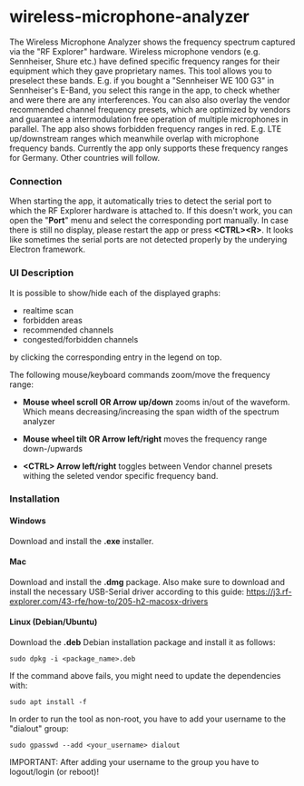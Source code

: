 # wireless-microphone-analyzer
The Wireless Microphone Analyzer shows the frequency spectrum captured via the "RF Explorer" hardware. Wireless microphone vendors (e.g. Sennheiser, Shure etc.) have defined specific frequency ranges for their equipment which they gave proprietary names. This tool allows you to preselect these bands. E.g. if you bought a "Sennheiser WE 100 G3" in Sennheiser's E-Band, you select this range in the app, to check whether and were there are any interferences. You can also also overlay the vendor recommended channel frequency presets, which are optimized by vendors and guarantee a intermodulation free operation of multiple microphones in parallel. The app also shows forbidden frequency ranges in red. E.g. LTE up/downstream ranges which meanwhile overlap with microphone frequency bands. Currently the app only supports these frequency ranges for Germany. Other countries will follow.

### Connection
When starting the app, it automatically tries to detect the serial port to which the RF Explorer hardware is attached to. If this doesn't work, you can open the "**Port**" menu and select the corresponding port manually. In case there is still no display, please restart the app or press **\<CTRL>\<R>**. It looks like sometimes the serial ports are not detected properly by the underying Electron framework.

### UI Description
It is possible to show/hide each of the displayed graphs:

* realtime scan
* forbidden areas
* recommended channels
* congested/forbidden channels

by clicking the corresponding entry in the legend on top.

The following mouse/keyboard commands zoom/move the frequency range:

* **Mouse wheel scroll OR Arrow up/down** zooms in/out of the waveform. Which means decreasing/increasing the span width of the spectrum analyzer

* **Mouse wheel tilt OR Arrow left/right** moves the frequency range down-/upwards

* **\<CTRL> Arrow left/right** toggles between Vendor channel presets withing the seleted vendor specific frequency band.

### Installation

#### Windows
Download and install the **.exe** installer.

#### Mac
Download and install the **.dmg** package. Also make sure to download and install the necessary USB-Serial driver according to this guide:
https://j3.rf-explorer.com/43-rfe/how-to/205-h2-macosx-drivers

#### Linux (Debian/Ubuntu)
Download the **.deb** Debian installation package and install it as follows:
    
    sudo dpkg -i <package_name>.deb

If the command above fails, you might need to update the dependencies with:

    sudo apt install -f

In order to run the tool as non-root, you have to add your username to the "dialout" group:

    sudo gpasswd --add <your_username> dialout
    
IMPORTANT: After adding your username to the group you have to logout/login (or reboot)!
